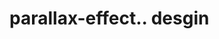 # parallax-effect.. desgin                                                                                     
